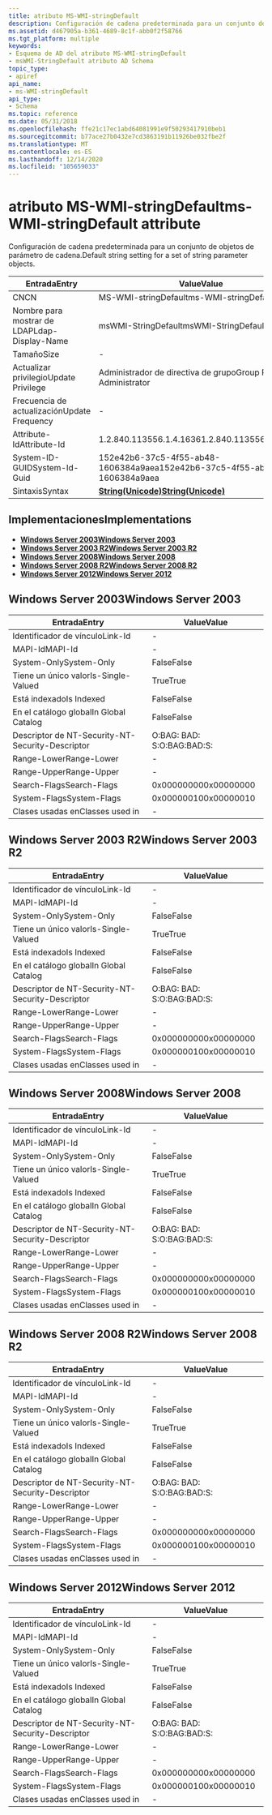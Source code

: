 ```yaml
---
title: atributo MS-WMI-stringDefault
description: Configuración de cadena predeterminada para un conjunto de objetos de parámetro de cadena.
ms.assetid: d467905a-b361-4689-8c1f-abb0f2f58766
ms.tgt_platform: multiple
keywords:
- Esquema de AD del atributo MS-WMI-stringDefault
- msWMI-StringDefault atributo AD Schema
topic_type:
- apiref
api_name:
- ms-WMI-stringDefault
api_type:
- Schema
ms.topic: reference
ms.date: 05/31/2018
ms.openlocfilehash: ffe21c17ec1abd64081991e9f50293417910beb1
ms.sourcegitcommit: b77ace27b0432e7cd3863191b11926be032fbe2f
ms.translationtype: MT
ms.contentlocale: es-ES
ms.lasthandoff: 12/14/2020
ms.locfileid: "105659033"
---
```

# <a name="ms-wmi-stringdefault-attribute"></a><span data-ttu-id="9166f-105">atributo MS-WMI-stringDefault</span><span class="sxs-lookup"><span data-stu-id="9166f-105">ms-WMI-stringDefault attribute</span></span>

<span data-ttu-id="9166f-106">Configuración de cadena predeterminada para un conjunto de objetos de parámetro de cadena.</span><span class="sxs-lookup"><span data-stu-id="9166f-106">Default string setting for a set of string parameter objects.</span></span>



| <span data-ttu-id="9166f-107">Entrada</span><span class="sxs-lookup"><span data-stu-id="9166f-107">Entry</span></span> | <span data-ttu-id="9166f-108">Value</span><span class="sxs-lookup"><span data-stu-id="9166f-108">Value</span></span> |
|-------------------|---------------------------------------------|
| <span data-ttu-id="9166f-109">CN</span><span class="sxs-lookup"><span data-stu-id="9166f-109">CN</span></span>                | <span data-ttu-id="9166f-110">MS-WMI-stringDefault</span><span class="sxs-lookup"><span data-stu-id="9166f-110">ms-WMI-stringDefault</span></span>                        |
| <span data-ttu-id="9166f-111">Nombre para mostrar de LDAP</span><span class="sxs-lookup"><span data-stu-id="9166f-111">Ldap-Display-Name</span></span> | <span data-ttu-id="9166f-112">msWMI-StringDefault</span><span class="sxs-lookup"><span data-stu-id="9166f-112">msWMI-StringDefault</span></span>                         |
| <span data-ttu-id="9166f-113">Tamaño</span><span class="sxs-lookup"><span data-stu-id="9166f-113">Size</span></span>              | \-                                          |
| <span data-ttu-id="9166f-114">Actualizar privilegio</span><span class="sxs-lookup"><span data-stu-id="9166f-114">Update Privilege</span></span>  | <span data-ttu-id="9166f-115">Administrador de directiva de grupo</span><span class="sxs-lookup"><span data-stu-id="9166f-115">Group Policy Administrator</span></span>                  |
| <span data-ttu-id="9166f-116">Frecuencia de actualización</span><span class="sxs-lookup"><span data-stu-id="9166f-116">Update Frequency</span></span>  | \-                                          |
| <span data-ttu-id="9166f-117">Attribute-Id</span><span class="sxs-lookup"><span data-stu-id="9166f-117">Attribute-Id</span></span>      | <span data-ttu-id="9166f-118">1.2.840.113556.1.4.1636</span><span class="sxs-lookup"><span data-stu-id="9166f-118">1.2.840.113556.1.4.1636</span></span>                     |
| <span data-ttu-id="9166f-119">System-ID-GUID</span><span class="sxs-lookup"><span data-stu-id="9166f-119">System-Id-Guid</span></span>    | <span data-ttu-id="9166f-120">152e42b6-37c5-4f55-ab48-1606384a9aea</span><span class="sxs-lookup"><span data-stu-id="9166f-120">152e42b6-37c5-4f55-ab48-1606384a9aea</span></span>        |
| <span data-ttu-id="9166f-121">Sintaxis</span><span class="sxs-lookup"><span data-stu-id="9166f-121">Syntax</span></span>            | [<span data-ttu-id="9166f-122">**String(Unicode)**</span><span class="sxs-lookup"><span data-stu-id="9166f-122">**String(Unicode)**</span></span>](s-string-unicode.md) |



## <a name="implementations"></a><span data-ttu-id="9166f-123">Implementaciones</span><span class="sxs-lookup"><span data-stu-id="9166f-123">Implementations</span></span>

-   [<span data-ttu-id="9166f-124">**Windows Server 2003**</span><span class="sxs-lookup"><span data-stu-id="9166f-124">**Windows Server 2003**</span></span>](#windows-server-2003)
-   [<span data-ttu-id="9166f-125">**Windows Server 2003 R2**</span><span class="sxs-lookup"><span data-stu-id="9166f-125">**Windows Server 2003 R2**</span></span>](#windows-server-2003-r2)
-   [<span data-ttu-id="9166f-126">**Windows Server 2008**</span><span class="sxs-lookup"><span data-stu-id="9166f-126">**Windows Server 2008**</span></span>](#windows-server-2008)
-   [<span data-ttu-id="9166f-127">**Windows Server 2008 R2**</span><span class="sxs-lookup"><span data-stu-id="9166f-127">**Windows Server 2008 R2**</span></span>](#windows-server-2008-r2)
-   [<span data-ttu-id="9166f-128">**Windows Server 2012**</span><span class="sxs-lookup"><span data-stu-id="9166f-128">**Windows Server 2012**</span></span>](#windows-server-2012)

## <a name="windows-server-2003"></a><span data-ttu-id="9166f-129">Windows Server 2003</span><span class="sxs-lookup"><span data-stu-id="9166f-129">Windows Server 2003</span></span>



| <span data-ttu-id="9166f-130">Entrada</span><span class="sxs-lookup"><span data-stu-id="9166f-130">Entry</span></span> | <span data-ttu-id="9166f-131">Value</span><span class="sxs-lookup"><span data-stu-id="9166f-131">Value</span></span> |
|------------------------|--------------|
| <span data-ttu-id="9166f-132">Identificador de vínculo</span><span class="sxs-lookup"><span data-stu-id="9166f-132">Link-Id</span></span>                | \-           |
| <span data-ttu-id="9166f-133">MAPI-Id</span><span class="sxs-lookup"><span data-stu-id="9166f-133">MAPI-Id</span></span>                | \-           |
| <span data-ttu-id="9166f-134">System-Only</span><span class="sxs-lookup"><span data-stu-id="9166f-134">System-Only</span></span>            | <span data-ttu-id="9166f-135">False</span><span class="sxs-lookup"><span data-stu-id="9166f-135">False</span></span>        |
| <span data-ttu-id="9166f-136">Tiene un único valor</span><span class="sxs-lookup"><span data-stu-id="9166f-136">Is-Single-Valued</span></span>       | <span data-ttu-id="9166f-137">True</span><span class="sxs-lookup"><span data-stu-id="9166f-137">True</span></span>         |
| <span data-ttu-id="9166f-138">Está indexado</span><span class="sxs-lookup"><span data-stu-id="9166f-138">Is Indexed</span></span>             | <span data-ttu-id="9166f-139">False</span><span class="sxs-lookup"><span data-stu-id="9166f-139">False</span></span>        |
| <span data-ttu-id="9166f-140">En el catálogo global</span><span class="sxs-lookup"><span data-stu-id="9166f-140">In Global Catalog</span></span>      | <span data-ttu-id="9166f-141">False</span><span class="sxs-lookup"><span data-stu-id="9166f-141">False</span></span>        |
| <span data-ttu-id="9166f-142">Descriptor de NT-Security-</span><span class="sxs-lookup"><span data-stu-id="9166f-142">NT-Security-Descriptor</span></span> | <span data-ttu-id="9166f-143">O:BAG: BAD: S:</span><span class="sxs-lookup"><span data-stu-id="9166f-143">O:BAG:BAD:S:</span></span> |
| <span data-ttu-id="9166f-144">Range-Lower</span><span class="sxs-lookup"><span data-stu-id="9166f-144">Range-Lower</span></span>            | \-           |
| <span data-ttu-id="9166f-145">Range-Upper</span><span class="sxs-lookup"><span data-stu-id="9166f-145">Range-Upper</span></span>            | \-           |
| <span data-ttu-id="9166f-146">Search-Flags</span><span class="sxs-lookup"><span data-stu-id="9166f-146">Search-Flags</span></span>           | <span data-ttu-id="9166f-147">0x00000000</span><span class="sxs-lookup"><span data-stu-id="9166f-147">0x00000000</span></span>   |
| <span data-ttu-id="9166f-148">System-Flags</span><span class="sxs-lookup"><span data-stu-id="9166f-148">System-Flags</span></span>           | <span data-ttu-id="9166f-149">0x00000010</span><span class="sxs-lookup"><span data-stu-id="9166f-149">0x00000010</span></span>   |
| <span data-ttu-id="9166f-150">Clases usadas en</span><span class="sxs-lookup"><span data-stu-id="9166f-150">Classes used in</span></span>        | \-           |



## <a name="windows-server-2003-r2"></a><span data-ttu-id="9166f-151">Windows Server 2003 R2</span><span class="sxs-lookup"><span data-stu-id="9166f-151">Windows Server 2003 R2</span></span>



| <span data-ttu-id="9166f-152">Entrada</span><span class="sxs-lookup"><span data-stu-id="9166f-152">Entry</span></span> | <span data-ttu-id="9166f-153">Value</span><span class="sxs-lookup"><span data-stu-id="9166f-153">Value</span></span> |
|------------------------|--------------|
| <span data-ttu-id="9166f-154">Identificador de vínculo</span><span class="sxs-lookup"><span data-stu-id="9166f-154">Link-Id</span></span>                | \-           |
| <span data-ttu-id="9166f-155">MAPI-Id</span><span class="sxs-lookup"><span data-stu-id="9166f-155">MAPI-Id</span></span>                | \-           |
| <span data-ttu-id="9166f-156">System-Only</span><span class="sxs-lookup"><span data-stu-id="9166f-156">System-Only</span></span>            | <span data-ttu-id="9166f-157">False</span><span class="sxs-lookup"><span data-stu-id="9166f-157">False</span></span>        |
| <span data-ttu-id="9166f-158">Tiene un único valor</span><span class="sxs-lookup"><span data-stu-id="9166f-158">Is-Single-Valued</span></span>       | <span data-ttu-id="9166f-159">True</span><span class="sxs-lookup"><span data-stu-id="9166f-159">True</span></span>         |
| <span data-ttu-id="9166f-160">Está indexado</span><span class="sxs-lookup"><span data-stu-id="9166f-160">Is Indexed</span></span>             | <span data-ttu-id="9166f-161">False</span><span class="sxs-lookup"><span data-stu-id="9166f-161">False</span></span>        |
| <span data-ttu-id="9166f-162">En el catálogo global</span><span class="sxs-lookup"><span data-stu-id="9166f-162">In Global Catalog</span></span>      | <span data-ttu-id="9166f-163">False</span><span class="sxs-lookup"><span data-stu-id="9166f-163">False</span></span>        |
| <span data-ttu-id="9166f-164">Descriptor de NT-Security-</span><span class="sxs-lookup"><span data-stu-id="9166f-164">NT-Security-Descriptor</span></span> | <span data-ttu-id="9166f-165">O:BAG: BAD: S:</span><span class="sxs-lookup"><span data-stu-id="9166f-165">O:BAG:BAD:S:</span></span> |
| <span data-ttu-id="9166f-166">Range-Lower</span><span class="sxs-lookup"><span data-stu-id="9166f-166">Range-Lower</span></span>            | \-           |
| <span data-ttu-id="9166f-167">Range-Upper</span><span class="sxs-lookup"><span data-stu-id="9166f-167">Range-Upper</span></span>            | \-           |
| <span data-ttu-id="9166f-168">Search-Flags</span><span class="sxs-lookup"><span data-stu-id="9166f-168">Search-Flags</span></span>           | <span data-ttu-id="9166f-169">0x00000000</span><span class="sxs-lookup"><span data-stu-id="9166f-169">0x00000000</span></span>   |
| <span data-ttu-id="9166f-170">System-Flags</span><span class="sxs-lookup"><span data-stu-id="9166f-170">System-Flags</span></span>           | <span data-ttu-id="9166f-171">0x00000010</span><span class="sxs-lookup"><span data-stu-id="9166f-171">0x00000010</span></span>   |
| <span data-ttu-id="9166f-172">Clases usadas en</span><span class="sxs-lookup"><span data-stu-id="9166f-172">Classes used in</span></span>        | \-           |



## <a name="windows-server-2008"></a><span data-ttu-id="9166f-173">Windows Server 2008</span><span class="sxs-lookup"><span data-stu-id="9166f-173">Windows Server 2008</span></span>



| <span data-ttu-id="9166f-174">Entrada</span><span class="sxs-lookup"><span data-stu-id="9166f-174">Entry</span></span> | <span data-ttu-id="9166f-175">Value</span><span class="sxs-lookup"><span data-stu-id="9166f-175">Value</span></span> |
|------------------------|--------------|
| <span data-ttu-id="9166f-176">Identificador de vínculo</span><span class="sxs-lookup"><span data-stu-id="9166f-176">Link-Id</span></span>                | \-           |
| <span data-ttu-id="9166f-177">MAPI-Id</span><span class="sxs-lookup"><span data-stu-id="9166f-177">MAPI-Id</span></span>                | \-           |
| <span data-ttu-id="9166f-178">System-Only</span><span class="sxs-lookup"><span data-stu-id="9166f-178">System-Only</span></span>            | <span data-ttu-id="9166f-179">False</span><span class="sxs-lookup"><span data-stu-id="9166f-179">False</span></span>        |
| <span data-ttu-id="9166f-180">Tiene un único valor</span><span class="sxs-lookup"><span data-stu-id="9166f-180">Is-Single-Valued</span></span>       | <span data-ttu-id="9166f-181">True</span><span class="sxs-lookup"><span data-stu-id="9166f-181">True</span></span>         |
| <span data-ttu-id="9166f-182">Está indexado</span><span class="sxs-lookup"><span data-stu-id="9166f-182">Is Indexed</span></span>             | <span data-ttu-id="9166f-183">False</span><span class="sxs-lookup"><span data-stu-id="9166f-183">False</span></span>        |
| <span data-ttu-id="9166f-184">En el catálogo global</span><span class="sxs-lookup"><span data-stu-id="9166f-184">In Global Catalog</span></span>      | <span data-ttu-id="9166f-185">False</span><span class="sxs-lookup"><span data-stu-id="9166f-185">False</span></span>        |
| <span data-ttu-id="9166f-186">Descriptor de NT-Security-</span><span class="sxs-lookup"><span data-stu-id="9166f-186">NT-Security-Descriptor</span></span> | <span data-ttu-id="9166f-187">O:BAG: BAD: S:</span><span class="sxs-lookup"><span data-stu-id="9166f-187">O:BAG:BAD:S:</span></span> |
| <span data-ttu-id="9166f-188">Range-Lower</span><span class="sxs-lookup"><span data-stu-id="9166f-188">Range-Lower</span></span>            | \-           |
| <span data-ttu-id="9166f-189">Range-Upper</span><span class="sxs-lookup"><span data-stu-id="9166f-189">Range-Upper</span></span>            | \-           |
| <span data-ttu-id="9166f-190">Search-Flags</span><span class="sxs-lookup"><span data-stu-id="9166f-190">Search-Flags</span></span>           | <span data-ttu-id="9166f-191">0x00000000</span><span class="sxs-lookup"><span data-stu-id="9166f-191">0x00000000</span></span>   |
| <span data-ttu-id="9166f-192">System-Flags</span><span class="sxs-lookup"><span data-stu-id="9166f-192">System-Flags</span></span>           | <span data-ttu-id="9166f-193">0x00000010</span><span class="sxs-lookup"><span data-stu-id="9166f-193">0x00000010</span></span>   |
| <span data-ttu-id="9166f-194">Clases usadas en</span><span class="sxs-lookup"><span data-stu-id="9166f-194">Classes used in</span></span>        | \-           |



## <a name="windows-server-2008-r2"></a><span data-ttu-id="9166f-195">Windows Server 2008 R2</span><span class="sxs-lookup"><span data-stu-id="9166f-195">Windows Server 2008 R2</span></span>



| <span data-ttu-id="9166f-196">Entrada</span><span class="sxs-lookup"><span data-stu-id="9166f-196">Entry</span></span> | <span data-ttu-id="9166f-197">Value</span><span class="sxs-lookup"><span data-stu-id="9166f-197">Value</span></span> |
|------------------------|--------------|
| <span data-ttu-id="9166f-198">Identificador de vínculo</span><span class="sxs-lookup"><span data-stu-id="9166f-198">Link-Id</span></span>                | \-           |
| <span data-ttu-id="9166f-199">MAPI-Id</span><span class="sxs-lookup"><span data-stu-id="9166f-199">MAPI-Id</span></span>                | \-           |
| <span data-ttu-id="9166f-200">System-Only</span><span class="sxs-lookup"><span data-stu-id="9166f-200">System-Only</span></span>            | <span data-ttu-id="9166f-201">False</span><span class="sxs-lookup"><span data-stu-id="9166f-201">False</span></span>        |
| <span data-ttu-id="9166f-202">Tiene un único valor</span><span class="sxs-lookup"><span data-stu-id="9166f-202">Is-Single-Valued</span></span>       | <span data-ttu-id="9166f-203">True</span><span class="sxs-lookup"><span data-stu-id="9166f-203">True</span></span>         |
| <span data-ttu-id="9166f-204">Está indexado</span><span class="sxs-lookup"><span data-stu-id="9166f-204">Is Indexed</span></span>             | <span data-ttu-id="9166f-205">False</span><span class="sxs-lookup"><span data-stu-id="9166f-205">False</span></span>        |
| <span data-ttu-id="9166f-206">En el catálogo global</span><span class="sxs-lookup"><span data-stu-id="9166f-206">In Global Catalog</span></span>      | <span data-ttu-id="9166f-207">False</span><span class="sxs-lookup"><span data-stu-id="9166f-207">False</span></span>        |
| <span data-ttu-id="9166f-208">Descriptor de NT-Security-</span><span class="sxs-lookup"><span data-stu-id="9166f-208">NT-Security-Descriptor</span></span> | <span data-ttu-id="9166f-209">O:BAG: BAD: S:</span><span class="sxs-lookup"><span data-stu-id="9166f-209">O:BAG:BAD:S:</span></span> |
| <span data-ttu-id="9166f-210">Range-Lower</span><span class="sxs-lookup"><span data-stu-id="9166f-210">Range-Lower</span></span>            | \-           |
| <span data-ttu-id="9166f-211">Range-Upper</span><span class="sxs-lookup"><span data-stu-id="9166f-211">Range-Upper</span></span>            | \-           |
| <span data-ttu-id="9166f-212">Search-Flags</span><span class="sxs-lookup"><span data-stu-id="9166f-212">Search-Flags</span></span>           | <span data-ttu-id="9166f-213">0x00000000</span><span class="sxs-lookup"><span data-stu-id="9166f-213">0x00000000</span></span>   |
| <span data-ttu-id="9166f-214">System-Flags</span><span class="sxs-lookup"><span data-stu-id="9166f-214">System-Flags</span></span>           | <span data-ttu-id="9166f-215">0x00000010</span><span class="sxs-lookup"><span data-stu-id="9166f-215">0x00000010</span></span>   |
| <span data-ttu-id="9166f-216">Clases usadas en</span><span class="sxs-lookup"><span data-stu-id="9166f-216">Classes used in</span></span>        | \-           |



## <a name="windows-server-2012"></a><span data-ttu-id="9166f-217">Windows Server 2012</span><span class="sxs-lookup"><span data-stu-id="9166f-217">Windows Server 2012</span></span>



| <span data-ttu-id="9166f-218">Entrada</span><span class="sxs-lookup"><span data-stu-id="9166f-218">Entry</span></span> | <span data-ttu-id="9166f-219">Value</span><span class="sxs-lookup"><span data-stu-id="9166f-219">Value</span></span> |
|------------------------|--------------|
| <span data-ttu-id="9166f-220">Identificador de vínculo</span><span class="sxs-lookup"><span data-stu-id="9166f-220">Link-Id</span></span>                | \-           |
| <span data-ttu-id="9166f-221">MAPI-Id</span><span class="sxs-lookup"><span data-stu-id="9166f-221">MAPI-Id</span></span>                | \-           |
| <span data-ttu-id="9166f-222">System-Only</span><span class="sxs-lookup"><span data-stu-id="9166f-222">System-Only</span></span>            | <span data-ttu-id="9166f-223">False</span><span class="sxs-lookup"><span data-stu-id="9166f-223">False</span></span>        |
| <span data-ttu-id="9166f-224">Tiene un único valor</span><span class="sxs-lookup"><span data-stu-id="9166f-224">Is-Single-Valued</span></span>       | <span data-ttu-id="9166f-225">True</span><span class="sxs-lookup"><span data-stu-id="9166f-225">True</span></span>         |
| <span data-ttu-id="9166f-226">Está indexado</span><span class="sxs-lookup"><span data-stu-id="9166f-226">Is Indexed</span></span>             | <span data-ttu-id="9166f-227">False</span><span class="sxs-lookup"><span data-stu-id="9166f-227">False</span></span>        |
| <span data-ttu-id="9166f-228">En el catálogo global</span><span class="sxs-lookup"><span data-stu-id="9166f-228">In Global Catalog</span></span>      | <span data-ttu-id="9166f-229">False</span><span class="sxs-lookup"><span data-stu-id="9166f-229">False</span></span>        |
| <span data-ttu-id="9166f-230">Descriptor de NT-Security-</span><span class="sxs-lookup"><span data-stu-id="9166f-230">NT-Security-Descriptor</span></span> | <span data-ttu-id="9166f-231">O:BAG: BAD: S:</span><span class="sxs-lookup"><span data-stu-id="9166f-231">O:BAG:BAD:S:</span></span> |
| <span data-ttu-id="9166f-232">Range-Lower</span><span class="sxs-lookup"><span data-stu-id="9166f-232">Range-Lower</span></span>            | \-           |
| <span data-ttu-id="9166f-233">Range-Upper</span><span class="sxs-lookup"><span data-stu-id="9166f-233">Range-Upper</span></span>            | \-           |
| <span data-ttu-id="9166f-234">Search-Flags</span><span class="sxs-lookup"><span data-stu-id="9166f-234">Search-Flags</span></span>           | <span data-ttu-id="9166f-235">0x00000000</span><span class="sxs-lookup"><span data-stu-id="9166f-235">0x00000000</span></span>   |
| <span data-ttu-id="9166f-236">System-Flags</span><span class="sxs-lookup"><span data-stu-id="9166f-236">System-Flags</span></span>           | <span data-ttu-id="9166f-237">0x00000010</span><span class="sxs-lookup"><span data-stu-id="9166f-237">0x00000010</span></span>   |
| <span data-ttu-id="9166f-238">Clases usadas en</span><span class="sxs-lookup"><span data-stu-id="9166f-238">Classes used in</span></span>        | \-           |



 

 




